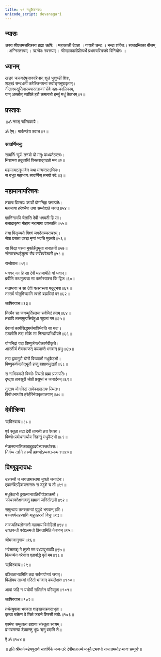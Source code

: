 ```yaml
---
title: ०१ मधुकैटभवधः
unicode_script: devanagari
---
```


<div class="audioEmbed"  caption="" src="https://archive.org/download/durgA-saptashatI/01-prathama-charitam.mp3"></div>


## न्यासः
अस्य श्रीप्रथमचरित्रस्य ब्रह्मा ऋषिः । महाकाली देवता । गायत्री छन्दः । नन्दा शक्तिः। रक्तदन्तिका बीजम् । अग्निस्तत्त्वम् । ऋग्वेदः स्वरूपम् । श्रीमहाकालीप्रीत्यर्थे प्रथमचरित्रजपे विनियोगः । 

## ध्यानम्
खड्गं चक्रगदेषुचापपरिधान् शूलं भुशुण्डीं शिरः,  
शङ्खं सन्दधतीं करैस्त्रिनयनां सर्वाङ्गभूषावृताम्।  
नीलाश्मद्युतिमास्यपाददशकां सेवे महा-कालिकाम्,  
याम् अस्तौत् स्वपिते हरौ कमलजो हन्तुं मधुं कैटभम्॥१॥


## प्रस्तावः

॥ॐ नमश् चण्डिकायै॥

ॐ ऐम्।
मार्कण्डेय उवाच॥१॥

### सावर्णिमनुः
सावर्णिः सूर्य-तनयो यो मनुः कथ्यतेऽष्टमः।  
निशामय तदुत्पत्तिं विस्तराद्गदतो मम॥२॥

महामायाऽनुभावेन यथा मन्वन्तराऽधिपः।  
स बभूव महाभागः सावर्णिस् तनयो रवेः॥३॥

<div class="js_include" url="01_rAja-vaishya-vyasanam.md"  newLevelForH1="2" includeTitle="true"> </div>  


## महामायापरिचयः
तन्नात्र विस्मयः कार्यो योगनिद्रा जगत्पतेः।  
महामाया हरेश्चैषा तया सम्मोह्यते जगत्॥५४॥

ज्ञानिनामपि चेतांसि देवी भगवती हि सा।  
बलादाकृष्य मोहाय महामाया प्रयच्छति॥५५॥

तया विसृज्यते विश्वं जगदेतच्चराचरम्।  
सैषा प्रसन्ना वरदा नृणां भवति मुक्तये॥५६॥

सा विद्या परमा मुक्तेर्हेतुभूता सनातनी॥५७॥  
संसारबन्धहेतुश्च सैव सर्वेश्वरेश्वरी॥५८॥

राजोवाच॥५९॥

भगवन् का हि सा देवी महामायेति यां भवान्।  
ब्रवीति कथमुत्पन्ना सा कर्मास्याश्च किं द्विज॥६०॥

यत्प्रभावा च सा देवी यत्स्वरूपा यदुद्भवा॥६१॥  
तत्सर्वं श्रोतुमिच्छामि त्वत्तो ब्रह्मविदां वर॥६२॥

ऋषिरुवाच॥६३॥

नित्यैव सा जगन्मूर्तिस्तया सर्वमिदं ततम्॥६४॥  
तथापि तत्समुत्पत्तिर्बहुधा श्रूयतां मम॥६५॥

देवानां कार्यसिद्ध्यर्थमाविर्भवति सा यदा।  
उत्पन्नेति तदा लोके सा नित्याप्यभिधीयते॥६६॥

योगनिद्रां यदा विष्णुर्जगत्येकार्णवीकृते।  
आस्तीर्य शेषमभजत् कल्पान्ते भगवान् प्रभुः॥६७॥

तदा द्वावसुरौ घोरौ विख्यातौ मधुकैटभौ।  
विष्णुकर्णमलोद्भूतौ हन्तुं ब्रह्माणमुद्यतौ॥६८॥

स नाभिकमले विष्णोः स्थितो ब्रह्मा प्रजापतिः।  
दृष्ट्वा तावसुरौ चोग्रौ प्रसुप्तं च जनार्दनम्॥६९॥

तुष्टाव योगनिद्रां तामेकाग्रहृदयः स्थितः।  
विबोधनार्थाय हरेर्हरिनेत्रकृतालयाम्॥७०॥

<div class="js_include" url="../00-pUrvAngam/brahma-stutiH.md"  newLevelForH1="3" includeTitle="true"> </div>  

## देवीक्रिया
ऋषिरुवाच॥८८॥

एवं स्तुता तदा देवी तामसी तत्र वेधसा।  
विष्णोः प्रबोधनार्थाय निहन्तुं मधुकैटभौ॥८९॥

नेत्रास्यनासिकाबाहुहृदयेभ्यस्तथोरसः।  
निर्गम्य दर्शने तस्थौ ब्रह्मणोऽव्यक्तजन्मनः॥९०॥

## विष्णुकृतवधः
उत्तस्थौ च जगन्नाथस्तया मुक्तो जनार्दनः।  
एकार्णवेऽहिशयनात्ततः स ददृशे च तौ॥९१॥

मधुकैटभौ दुरात्मानावतिवीर्यपराक्रमौ।  
क्रोधरक्तेक्षणावत्तुं ब्रह्माणं जनितोद्यमौ॥९२॥

समुत्थाय ततस्ताभ्यां युयुधे भगवान् हरिः।  
पञ्चवर्षसहस्राणि बाहुप्रहरणो विभुः॥९३॥

तावप्यतिबलोन्मत्तौ महामायाविमोहितौ॥९४॥  
उक्तवन्तौ वरोऽस्मत्तो व्रियतामिति केशवम्॥९५॥

श्रीभगवानुवाच॥९६॥

भवेतामद्य मे तुष्टौ मम वध्यावुभावपि॥९७॥  
किमन्येन वरेणात्र एतावद्धि वृतं मम॥९८॥

ऋषिरुवाच॥९९॥

वञ्चिताभ्यामिति तदा सर्वमापोमयं जगत्।  
विलोक्य ताभ्यां गदितो भगवान् कमलेक्षणः॥१००॥

आवां जहि न यत्रोर्वी सलिलेन परिप्लुता॥१०१॥

ऋषिरुवाच॥१०२॥

तथेत्युक्त्वा भगवता शङ्खचक्रगदाभृता।  
कृत्वा चक्रेण वै छिन्ने जघने शिरसी तयोः॥१०३॥

एवमेषा समुत्पन्ना ब्रह्मणा संस्तुता स्वयम्।  
प्रभावमस्या देव्यास्तु भूयः श्रृणु वदामि ते॥

ऐं ॐ॥१०४॥


॥ इति श्रीमार्कण्डेयपुराणे सावर्णिके मन्वन्तरे देवीमाहात्म्ये मधुकैटभवधो नाम प्रथमोऽध्यायः सम्पूर्णः॥
